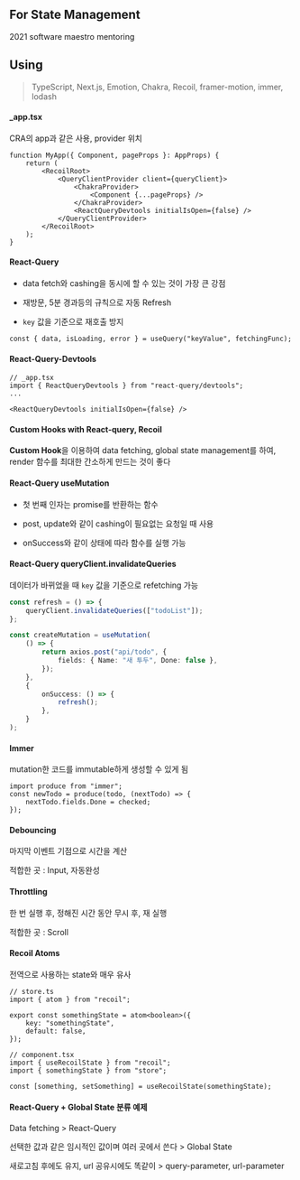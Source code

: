 ## For State Management

2021 software maestro mentoring

## Using

> TypeScript, Next.js, Emotion, Chakra, Recoil, framer-motion, immer, lodash

#### \_app.tsx

CRA의 app과 같은 사용, provider 위치

```tsx
function MyApp({ Component, pageProps }: AppProps) {
    return (
        <RecoilRoot>
            <QueryClientProvider client={queryClient}>
                <ChakraProvider>
                    <Component {...pageProps} />
                </ChakraProvider>
                <ReactQueryDevtools initialIsOpen={false} />
            </QueryClientProvider>
        </RecoilRoot>
    );
}
```

#### React-Query

-   data fetch와 cashing을 동시에 할 수 있는 것이 가장 큰 강점

-   재방문, 5분 경과등의 규칙으로 자동 Refresh

-   `key` 값을 기준으로 재호출 방지

```tsx
const { data, isLoading, error } = useQuery("keyValue", fetchingFunc);
```

#### React-Query-Devtools

```tsx
// _app.tsx
import { ReactQueryDevtools } from "react-query/devtools";
...

<ReactQueryDevtools initialIsOpen={false} />
```

#### Custom Hooks with React-query, Recoil

**Custom Hook**을 이용하여 data fetching, global state management를 하여, render 함수를 최대한 간소하게 만드는 것이 좋다

#### React-Query useMutation

-   첫 번째 인자는 promise를 반환하는 함수

-   post, update와 같이 cashing이 필요없는 요청일 때 사용

-   onSuccess와 같이 상태에 따라 함수를 실행 가능

#### React-Query queryClient.invalidateQueries

데이터가 바뀌었을 때 `key` 값을 기준으로 refetching 가능

```ts
const refresh = () => {
    queryClient.invalidateQueries(["todoList"]);
};

const createMutation = useMutation(
    () => {
        return axios.post("api/todo", {
            fields: { Name: "새 투두", Done: false },
        });
    },
    {
        onSuccess: () => {
            refresh();
        },
    }
);
```

#### Immer

mutation한 코드를 immutable하게 생성할 수 있게 됨

```tsx
import produce from "immer";
const newTodo = produce(todo, (nextTodo) => {
    nextTodo.fields.Done = checked;
});
```

#### Debouncing

마지막 이벤트 기점으로 시간을 계산

적합한 곳 : Input, 자동완성

#### Throttling

한 번 실행 후, 정해진 시간 동안 무시 후, 재 실행

적합한 곳 : Scroll

#### Recoil Atoms

전역으로 사용하는 state와 매우 유사

```tsx
// store.ts
import { atom } from "recoil";

export const somethingState = atom<boolean>({
    key: "somethingState",
    default: false,
});

// component.tsx
import { useRecoilState } from "recoil";
import { somethingState } from "store";

const [something, setSomething] = useRecoilState(somethingState);
```

#### React-Query + Global State 분류 예제

Data fetching > React-Query

선택한 값과 같은 임시적인 값이며 여러 곳에서 쓴다 > Global State

새로고침 후에도 유지, url 공유시에도 똑같이 > query-parameter, url-parameter

